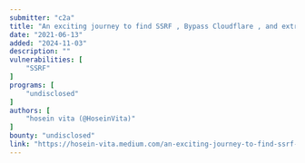 ```yaml
---
submitter: "c2a"
title: "An exciting journey to find SSRF , Bypass Cloudflare , and extract AWS metadata !"
date: "2021-06-13"
added: "2024-11-03"
description: ""
vulnerabilities: [
    "SSRF"
]
programs: [
    "undisclosed"
]
authors: [
    "hosein vita (@HoseinVita)"
]
bounty: "undisclosed"
link: "https://hosein-vita.medium.com/an-exciting-journey-to-find-ssrf-bypass-cloudflare-and-extract-aws-metadata-fdb8be0b5f79"
---
```




